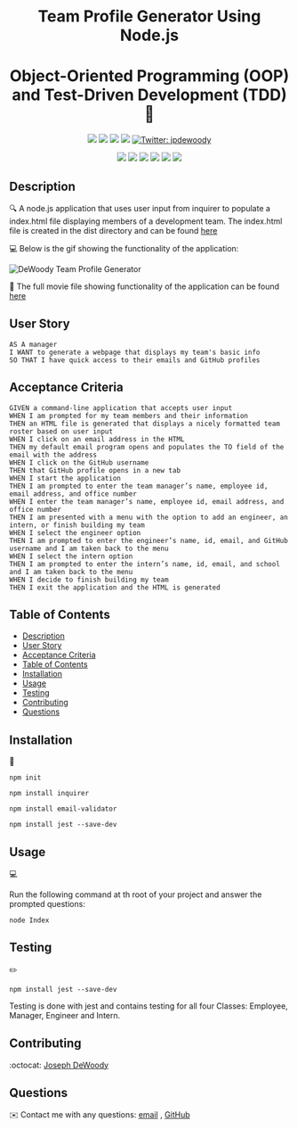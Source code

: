 
<h1 align="center">Team Profile Generator Using Node.js</h1>
<h1 align="center">Object-Oriented Programming (OOP) and Test-Driven Development (TDD) 👋</h1>
  
<p align="center">
    <img src="https://img.shields.io/github/repo-size/jpd61/team-profile-generator" />
    <img src="https://img.shields.io/github/languages/top/jpd61/team-profile-generator"  />
    <img src="https://img.shields.io/github/issues/jpd61/team-profile-generator" />
    <img src="https://img.shields.io/github/last-commit/jpd61/team-profile-generator" >
    <a href="https://twitter.com/jpdewoody">
        <img alt="Twitter: jpdewoody" src="https://img.shields.io/twitter/follow/jpdewoody.svg?style=social" target="_blank" />
    </a>
</p>
  
<p align="center">
    <img src="https://img.shields.io/badge/Javascript-yellow" />
    <img src="https://img.shields.io/badge/jQuery-blue"  />
    <img src="https://img.shields.io/badge/-node.js-green" />
    <img src="https://img.shields.io/badge/-inquirer-red" >
    <img src="https://img.shields.io/badge/-screencastify-lightgrey" />
    <img src="https://img.shields.io/badge/-json-orange" />
</p>
   
## Description

🔍 A node.js application that uses user input from inquirer to populate a index.html file displaying members of a development team. The index.html file is created in the dist directory and can be found [here](.dist/index.html)  
  
💻 Below is the gif showing the functionality of the application:
  
![DeWoody Team Profile Generator](./src/functionality-gif.gif)
  
🎥 The full movie file showing functionality of the application can be found [here](./src/functionality-video.webm)  
  
## User Story
  
```
AS A manager
I WANT to generate a webpage that displays my team's basic info
SO THAT I have quick access to their emails and GitHub profiles
```
  
## Acceptance Criteria
  
``` 
GIVEN a command-line application that accepts user input
WHEN I am prompted for my team members and their information
THEN an HTML file is generated that displays a nicely formatted team roster based on user input
WHEN I click on an email address in the HTML
THEN my default email program opens and populates the TO field of the email with the address
WHEN I click on the GitHub username
THEN that GitHub profile opens in a new tab
WHEN I start the application
THEN I am prompted to enter the team manager’s name, employee id, email address, and office number
WHEN I enter the team manager’s name, employee id, email address, and office number
THEN I am presented with a menu with the option to add an engineer, an intern, or finish building my team
WHEN I select the engineer option
THEN I am prompted to enter the engineer’s name, id, email, and GitHub username and I am taken back to the menu
WHEN I select the intern option
THEN I am prompted to enter the intern’s name, id, email, and school and I am taken back to the menu
WHEN I decide to finish building my team
THEN I exit the application and the HTML is generated
```
  
## Table of Contents
- [Description](#description)
- [User Story](#user-story)
- [Acceptance Criteria](#acceptance-criteria)
- [Table of Contents](#table-of-contents)
- [Installation](#installation)
- [Usage](#usage)
- [Testing](#testing)
- [Contributing](#contributing)
- [Questions](#questions)

## Installation
💾   
  
`npm init`
  
`npm install inquirer`

`npm install email-validator`

`npm install jest --save-dev`
  
## Usage
💻   
  
Run the following command at th root of your project and answer the prompted questions:
  
`node Index`

## Testing
✏️

`npm install jest --save-dev`

Testing is done with jest and contains testing for all four Classes: Employee, Manager, Engineer and Intern.

## Contributing
:octocat: [Joseph DeWoody](https://github.com/jpd61)

## Questions
✉️ Contact me with any questions: [email](mailto:jpd@dewoodyoil.com) , [GitHub](https://github.com/jpd61)<br />
